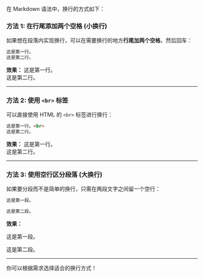 在 Markdown 语法中，换行的方式如下：

### 方法 1: 在行尾添加两个空格 (小换行)
如果想在段落内实现换行，可以在需要换行的地方**行尾加两个空格**，然后回车：

```markdown
这是第一行。  
这是第二行。
```

**效果：**
这是第一行。  
这是第二行。

---

### 方法 2: 使用 `<br>` 标签
可以直接使用 HTML 的 `<br>` 标签进行换行：

```markdown
这是第一行。<br>
这是第二行。
```

**效果：**
这是第一行。<br>
这是第二行。

---

### 方法 3: 使用空行区分段落  (大换行)
如果要分段而不是简单的换行，只需在两段文字之间留一个空行：

```markdown
这是第一段。

这是第二段。
```

**效果：**

这是第一段。

这是第二段。

---

你可以根据需求选择适合的换行方式！